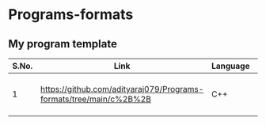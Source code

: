 # Programs-formats

## My program template

S.No.  |  Link  |  Language  |  Comments
-----  |  ----  |  --------  |  --------
1  |  https://github.com/adityaraj079/Programs-formats/tree/main/c%2B%2B  |  C++  |  This is used for CP problems

